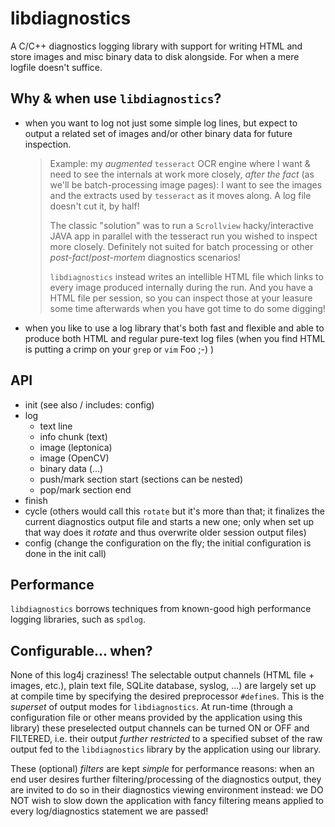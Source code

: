 # libdiagnostics

A C/C++ diagnostics logging library with support for writing HTML and store images and misc binary data to disk alongside. For when a mere logfile doesn't suffice.


## Why & when use `libdiagnostics`?

- when you want to log not just some simple log lines, but expect to output a related set of images and/or other binary data for future inspection.

  > Example: my *augmented* `tesseract` OCR engine where I want & need to see the internals at work more closely, *after the fact* (as we'll be batch-processing image pages): I want to see the images and the extracts used by `tesseract` as it moves along. A log file doesn't cut it, by half!
  >
  > The classic "solution" was to run a `Scrollview` hacky/interactive JAVA app in parallel with the tesseract run you wished to inspect more closely. Definitely not suited for batch processing or other *post-fact*/*post-mortem* diagnostics scenarios!
  > 
  > `libdiagnostics` instead writes an intellible HTML file which links to every image produced internally during the run.
  > And you have a HTML file per session, so you can inspect those at your leasure some time afterwards when you have got time to do some digging!

- when you like to use a log library that's both fast and flexible and able to produce both HTML and regular pure-text log files (when you find HTML is putting a crimp on your `grep` or `vim` Foo ;-) )


## API

- init (see also / includes: config)
- log
  - text line
  - info chunk (text)
  - image (leptonica)
  - image (OpenCV)
  - binary data (...)
  - push/mark section start (sections can be nested)
  - pop/mark section end
- finish
- cycle  (others would call this `rotate` but it's more than that; it finalizes the current diagnostics output file and starts a new one; only when set up that way does it *rotate* and thus overwrite older session output files)
- config (change the configuration on the fly; the initial configuration is done in the init call)


## Performance

`libdiagnostics` borrows techniques from known-good high performance logging libraries, such as `spdlog`.


## Configurable... when?

None of this log4j craziness! The selectable output channels (HTML file + images, etc.), plain text file, SQLite database, syslog, ...) are largely set up at compile time by specifying the desired preprocessor `#define`s. This is the *superset* of output modes for `libdiagnostics`. At run-time (through a configuration file or other means provided by the application using this library) these preselected output channels can be turned ON or OFF and FILTERED, i.e. their output *further restricted* to a specified subset of the raw output fed to the `libdiagnostics` library by the application using our library. 

These (optional) *filters* are kept *simple* for performance reasons: when an end user desires further filtering/processing of the diagnostics output, they are invited to do so in their diagnostics viewing environment instead: we DO NOT wish to slow down the application with fancy filtering means applied to every log/diagnostics statement we are passed!

